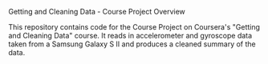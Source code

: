 Getting and Cleaning Data - Course Project
Overview

This repository contains code for the Course Project on Coursera's "Getting and Cleaning Data" course. It reads in accelerometer and gyroscope data taken from a Samsung Galaxy S II and produces a cleaned summary of the data.
